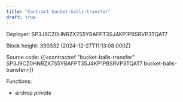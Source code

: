 ```yaml
---
title: "Contract bucket-balls-transfer"
draft: true
---
```

Deployer: SP3J9CZ0HNRZX7S5YBAFPT3SJ4KP1PBSRVP3TQAT7


 



Block height: 390332 (2024-12-27T11:13:08.000Z)

Source code: {{<contractref "bucket-balls-transfer" SP3J9CZ0HNRZX7S5YBAFPT3SJ4KP1PBSRVP3TQAT7 bucket-balls-transfer>}}

Functions:

* airdrop _private_
